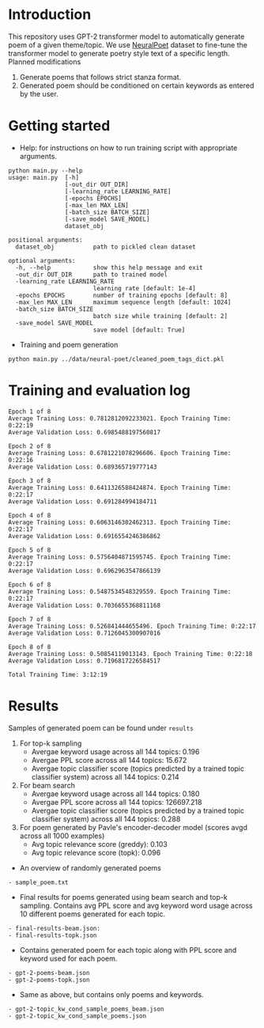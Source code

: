 # Introduction
This repository uses GPT-2 transformer model to automatically generate poem of a given theme/topic. We use [NeuralPoet](https://example.com) dataset to fine-tune the transformer model to generate poetry style text of a specific length. Planned modifications
1.  Generate poems that follows strict stanza format.
2.  Generated poem should be conditioned on certain keywords as entered by the user.

# Getting started
- Help: for instructions on how to run training script with appropriate arguments.
```
python main.py --help
usage: main.py  [-h] 
                [-out_dir OUT_DIR] 
                [-learning_rate LEARNING_RATE] 
                [-epochs EPOCHS] 
                [-max_len MAX_LEN] 
                [-batch_size BATCH_SIZE]
                [-save_model SAVE_MODEL]
                dataset_obj

positional arguments:
  dataset_obj           path to pickled clean dataset

optional arguments:
  -h, --help            show this help message and exit
  -out_dir OUT_DIR      path to trained model
  -learning_rate LEARNING_RATE
                        learning rate [default: 1e-4]
  -epochs EPOCHS        number of training epochs [default: 8]
  -max_len MAX_LEN      maximum sequence length [default: 1024]
  -batch_size BATCH_SIZE
                        batch size while training [default: 2]
  -save_model SAVE_MODEL
                        save model [default: True]
```

- Training and poem generation
```
python main.py ../data/neural-poet/cleaned_poem_tags_dict.pkl
```

# Training and evaluation log
```
Epoch 1 of 8
Average Training Loss: 0.7812812092233021. Epoch Training Time: 0:22:19
Average Validation Loss: 0.6985488197560817

Epoch 2 of 8
Average Training Loss: 0.6781221078296606. Epoch Training Time: 0:22:16
Average Validation Loss: 0.689365719777143

Epoch 3 of 8
Average Training Loss: 0.6411326588424874. Epoch Training Time: 0:22:17
Average Validation Loss: 0.691284994184711

Epoch 4 of 8
Average Training Loss: 0.6063146302462313. Epoch Training Time: 0:22:17
Average Validation Loss: 0.6916554246386862

Epoch 5 of 8
Average Training Loss: 0.5756404871595745. Epoch Training Time: 0:22:17
Average Validation Loss: 0.6962963547866139

Epoch 6 of 8
Average Training Loss: 0.5487534548329559. Epoch Training Time: 0:22:17
Average Validation Loss: 0.7036655368811168

Epoch 7 of 8
Average Training Loss: 0.526841444655496. Epoch Training Time: 0:22:17
Average Validation Loss: 0.7126045300907016

Epoch 8 of 8
Average Training Loss: 0.50854119013143. Epoch Training Time: 0:22:18
Average Validation Loss: 0.7196817226584517

Total Training Time: 3:12:19
```

# Results
Samples of generated poem can be found under `results`
1. For top-k sampling
    - Avergae keyword usage across all 144 topics: 0.196
    - Avergae PPL score across all 144 topics: 15.672
    - Avergae topic classifier score (topics predicted by a trained topic classifier system) across all 144 topics: 0.214
2. For beam search
    - Avergae keyword usage across all 144 topics: 0.180
    - Avergae PPL score across all 144 topics: 126697.218
    - Avergae topic classifier score (topics predicted by a trained topic classifier system) across all 144 topics: 0.288
3. For poem generated by Pavle's encoder-decoder model (scores avgd across all 1000 examples)
    - Avg topic relevance score (greddy): 0.103
    - Avg topic relevance score (topk): 0.096


- An overview of randomly generated poems
```
- sample_poem.txt
```
- Final results for poems generated using beam search and top-k sampling. Contains  avg PPL score and avg keyword word usage across 10 different poems generated for each topic.
```
- final-results-beam.json:
- final-results-topk.json
```
- Contains generated poem for each topic along with PPL score and keyword used for each poem.
```
- gpt-2-poems-beam.json
- gpt-2-poems-topk.json
```
- Same as above, but contains only poems and keywords.
```
- gpt-2-topic_kw_cond_sample_poems_beam.json
- gpt-2-topic_kw_cond_sample_poems.json
```
